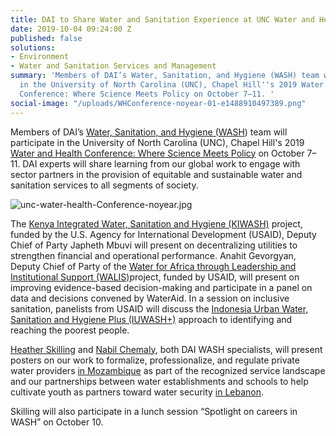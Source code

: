 ```yaml
---
title: DAI to Share Water and Sanitation Experience at UNC Water and Health Conference
date: 2019-10-04 09:24:00 Z
published: false
solutions:
- Environment
- Water and Sanitation Services and Management
summary: 'Members of DAI’s Water, Sanitation, and Hygiene (WASH) team will participate
  in the University of North Carolina (UNC), Chapel Hill''s 2019 Water and Health
  Conference: Where Science Meets Policy on October 7–11. '
social-image: "/uploads/WHConference-noyear-01-e1488910497389.png"
---
```


Members of DAI’s [Water, Sanitation, and Hygiene (WASH](https://www.dai.com/our-work/solutions/environment-solutions/water-and-sanitation-services-and-resource-management)) team will participate in the University of North Carolina (UNC), Chapel Hill's 2019 [Water and Health Conference: Where Science Meets Policy](https://waterinstitute.unc.edu/conferences/waterandhealth2019/) on October 7–11. DAI experts will share learning from our global work to engage with sector partners in the provision of equitable and sustainable water and sanitation services to all segments of society.

![unc-water-health-Conference-noyear.jpg](/uploads/unc-water-health-Conference-noyear.jpg)

The [Kenya Integrated Water, Sanitation and Hygiene (KIWASH)](https://www.dai.com/our-work/projects/kenya-integrated-water-sanitation-and-hygiene-project-kiwash) project, funded by the U.S. Agency for International Development (USAID), Deputy Chief of Party Japheth Mbuvi will present on decentralizing utilities to strengthen financial and operational performance. Anahit Gevorgyan, Deputy Chief of Party of the [Water for Africa through Leadership and Institutional Support (WALIS)](https://www.dai.com/our-work/projects/worldwide-water-africa-through-leadership-and-institutional-support-walis)project, funded by USAID, will present on improving evidence-based decision-making and participate in a panel on data and decisions convened by WaterAid. In a session on inclusive sanitation, panelists from USAID will discuss the [Indonesia Urban Water, Sanitation and Hygiene Plus (IUWASH+)](https://www.dai.com/our-work/projects/indonesia-urban-water-sanitation-and-hygiene-iuwash) approach to identifying and reaching the poorest people. 

[Heather Skilling](https://www.dai.com/who-we-are/our-team/heather-skilling) and [Nabil Chemaly](https://www.dai.com/who-we-are/our-team/nabil-chemaly), both DAI WASH specialists, will present posters on our work to formalize, professionalize, and regulate private water providers [in Mozambique](https://www.dai.com/our-work/projects/mozambique-support-program-economic-and-enterprise-development-speed) as part of the recognized service landscape and our partnerships between water establishments and schools to help cultivate youth as partners toward water security [in Lebanon](https://www.dai.com/our-work/projects/lebanon-water-project-lwp). 

Skilling will also participate in a lunch session “Spotlight on careers in WASH” on October 10.